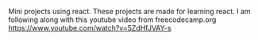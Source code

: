 Mini projects using react.
These projects are made for learning react.
I am following along with this youtube video from freecodecamp.org
https://www.youtube.com/watch?v=5ZdHfJVAY-s
